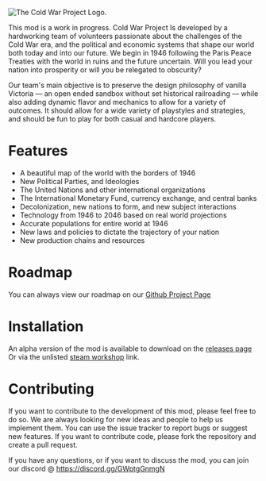 ![The Cold War Project Logo.](https://media.discordapp.net/attachments/1058484474557501493/1085388801494495232/cwp_logo_square_copy.png)

This mod is a work in progress. Cold War Project Is developed by a hardworking team of volunteers passionate about the challenges of the Cold War era, and the political and economic systems that shape our world both today and into our future. We begin in 1946 following the Paris Peace Treaties with the world in ruins and the future uncertain. Will you lead your nation into prosperity or will you be relegated to obscurity?

Our team's main objective is to preserve the design philosophy of vanilla Victoria — an open ended sandbox without set historical railroading — while also adding dynamic flavor and mechanics to allow for a variety of outcomes. It should allow for a wide variety of playstyles and strategies, and should be fun to play for both casual and hardcore players.

# Features

- A beautiful map of the world with the borders of 1946
- New Political Parties, and Ideologies
- The United Nations and other international organizations
- The International Monetary Fund, currency exchange, and central banks
- Decolonization, new nations to form, and new subject interactions
- Technology from 1946 to 2046 based on real world projections
- Accurate populations for entire world at 1946
- New laws and policies to dictate the trajectory of your nation
- New production chains and resources

# Roadmap

You can always view our roadmap on our [Github Project Page](https://github.com/orgs/Cold-War-Project/projects/1)

# Installation

An alpha version of the mod is available to download on the [releases page](https://github.com/Cold-War-Project/CWP-Main/releases)
Or via the unlisted [steam workshop](https://steamcommunity.com/sharedfiles/filedetails/?id=2941771030) link.

# Contributing

If you want to contribute to the development of this mod, please feel free to do so. We are always looking for new ideas and people to help us implement them. You can use the issue tracker to report bugs or suggest new features. If you want to contribute code, please fork the repository and create a pull request.

If you have any questions, or if you want to discuss the mod, you can join our discord @ https://discord.gg/GWptgGnmgN
